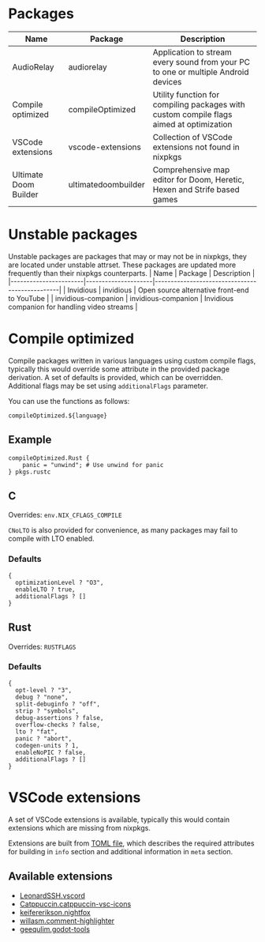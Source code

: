 # Packages
| Name                  | Package             | Description                                                                             |
|-----------------------|---------------------|-----------------------------------------------------------------------------------------|
| AudioRelay            | audiorelay          | Application to stream every sound from your PC to one or multiple Android devices       |
| Compile optimized     | compileOptimized    | Utility function for compiling packages with custom compile flags aimed at optimization |
| VSCode extensions     | vscode-extensions   | Collection of VSCode extensions not found in nixpkgs                                    |
| Ultimate Doom Builder | ultimatedoombuilder | Comprehensive map editor for Doom, Heretic, Hexen and Strife based games                |

# Unstable packages
Unstable packages are packages that may or may not be in nixpkgs, they are located under unstable attrset.
These packages are updated more frequently than their nixpkgs counterparts.
| Name                  | Package             | Description                                    |
|-----------------------|---------------------|------------------------------------------------|
| Invidious             | invidious           | Open source alternative front-end to YouTube   |
| invidious-companion   | invidious-companion | Invidious companion for handling video streams |

# Compile optimized
Compile packages written in various languages using custom compile flags, typically this would override some attribute in the provided package derivation. A set of defaults is provided, which can be overridden. Additional flags may be set using `additionalFlags` parameter.

You can use the functions as follows:
```
compileOptimized.${language}
```

## Example
```
compileOptimized.Rust {
    panic = "unwind"; # Use unwind for panic
} pkgs.rustc
```

## C
Overrides: `env.NIX_CFLAGS_COMPILE`

`CNoLTO` is also provided for convenience, as many packages may fail to compile with LTO enabled.

### Defaults
```
{
  optimizationLevel ? "O3",
  enableLTO ? true,
  additionalFlags ? []
}
```

## Rust
Overrides: `RUSTFLAGS`

### Defaults
```
{
  opt-level ? "3",
  debug ? "none",
  split-debuginfo ? "off",
  strip ? "symbols",
  debug-assertions ? false,
  overflow-checks ? false,
  lto ? "fat",
  panic ? "abort",
  codegen-units ? 1,
  enableNoPIC ? false,
  additionalFlags ? []
}
```

# VSCode extensions
A set of VSCode extensions is available, typically this would contain extensions which are missing from nixpkgs.

Extensions are built from [TOML file](./packages/vscode-extensions/extensions.toml), which describes the required attributes for building in `info` section and additional information in `meta` section.

## Available extensions
- [LeonardSSH.vscord](https://marketplace.visualstudio.com/items?itemName=LeonardSSH.vscord)
- [Catppuccin.catppuccin-vsc-icons](https://marketplace.visualstudio.com/items?itemName=Catppuccin.catppuccin-vsc-icons)
- [keifererikson.nightfox](https://marketplace.visualstudio.com/items?itemName=keifererikson.nightfox)
- [willasm.comment-highlighter](https://marketplace.visualstudio.com/items?itemName=willasm.comment-highlighter)
- [geequlim.godot-tools](https://marketplace.visualstudio.com/items?itemName=geequlim.godot-tools)

